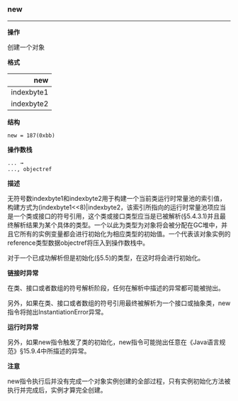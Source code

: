 ### new

----

**操作**

创建一个对象

**格式**

|new|
|--------:|
|indexbyte1|
|indexbyte2|

**结构**
```
new = 187(0xbb)
```

**操作数栈**
```
... →
..., objectref
```

**描述**

无符号数indexbyte1和indexbyte2用于构建一个当前类运行时常量池的索引值，构建方式为(indexbyte1<<8)|indexbyte2，该索引所指向的运行时常量池项应当是一个类或接口的符号引用，这个类或接口类型应当是已被解析(§5.4.3.1)并且最终解析结果为某个具体的类型。一个以此为类型为对象将会被分配在GC堆中，并且它所有的实例变量都会进行初始化为相应类型的初始值。一个代表该对象实例的reference类型数据objectref将压入到操作数栈中。

对于一个已成功解析但是初始化(§5.5)的类型，在这时将会进行初始化。

**链接时异常**

在类、接口或者数组的符号解析阶段，任何在解析中描述的异常都可能被抛出。

另外，如果在类、接口或者数组的符号引用最终被解析为一个接口或抽象类，new指令将抛出InstantiationError异常。


**运行时异常**

另外，如果new指令触发了类的初始化，new指令可能抛出任意在《Java语言规范》§15.9.4中所描述的异常。

**注意**

new指令执行后并没有完成一个对象实例创建的全部过程，只有实例初始化方法被执行并完成后，实例才算完全创建。
